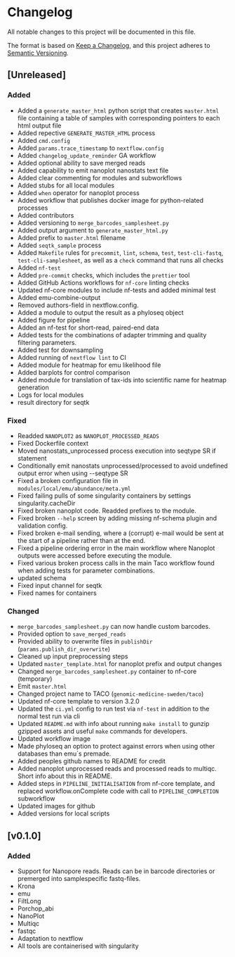 # Changelog

All notable changes to this project will be documented in this file.

The format is based on [Keep a Changelog](https://keepachangelog.com/en/1.1.0/),
and this project adheres to [Semantic Versioning](https://semver.org/spec/v2.0.0.html).

## [Unreleased]

### Added

- Added a `generate_master_html` python script that creates `master.html` file
  containing a table of samples with corresponding pointers to each html output
  file
- Added repective `GENERATE_MASTER_HTML` process
- Added `cmd.config`
- Added `params.trace_timestamp` to `nextflow.config`
- Added `changelog_update_reminder` GA workflow
- Added optional ability to save merged reads
- Added capability to emit nanoplot nanostats text file
- Added clear commenting for modules and subworkflows
- Added stubs for all local modules
- Added `when` operator for nanoplot process
- Added workflow that publishes docker image for python-related processes
- Added contributors
- Added versioning to `merge_barcodes_samplesheet.py`
- Added output argument to `generate_master_html.py`
- Added prefix to `master.html` filename
- Added `seqtk_sample` process
- Added `Makefile` rules for `precommit`, `lint`, `schema`, `test`,
  `test-cli-fastq`, `test-cli-samplesheet`, as well as a `check` command that
  runs all checks
- Added `nf-test`
- Added `pre-commit` checks, which includes the `prettier` tool
- Added GitHub Actions workflows for `nf-core` linting checks
- Updated nf-core modules to include nf-tests and added minimal test
- Added emu-combine-output
- Removed authors-field in nextflow.config.
- Added a module to output the result as a phyloseq object
- Added figure for pipeline
- Added an nf-test for short-read, paired-end data
- Added tests for the combinations of adapter trimming and quality filtering parameters.
- Added test for downsampling
- Added running of `nextflow lint` to CI
- Added module for heatmap for emu likelihood file
- Added barplots for control comparison
- Added module for translation of tax-ids into scientific name for heatmap generation
- Logs for local modules
- result directory for seqtk

### Fixed

- Readded `NANOPLOT2` as `NANOPLOT_PROCESSED_READS`
- Fixed Dockerfile context
- Moved nanostats_unprocessed process execution into seqtype SR if statement
- Conditionally emit nanostats unprocessed/processed to avoid undefined output error when using --seqtype SR
- Fixed a broken configuration file in `modules/local/emu/abundance/meta.yml`
- Fixed failing pulls of some singularity containers by settings singularity.cacheDir
- Fixed broken nanoplot code. Readded prefixes to the module.
- Fixed broken `--help` screen by adding missing nf-schema plugin and validation config.
- Fixed broken e-mail sending, where a (corrupt) e-mail would be sent at the start of a pipeline rather than at the end.
- Fixed a pipeline ordering error in the main workflow where Nanoplot outputs were accessed before executing the module.
- Fixed various broken process calls in the main Taco workflow found when adding tests for parameter combinations.
- updated schema
- Fixed input channel for seqtk
- Fixed names for containers

### Changed

- `merge_barcodes_samplesheet.py` can now handle custom barcodes.
- Provided option to `save_merged_reads`
- Provided ability to overwrite files in `publishDir` (`params.publish_dir_overwrite`)
- Cleaned up input preprocessing steps
- Updated `master_template.html` for nanoplot prefix and output changes
- Changed `merge_barcodes_samplesheet.py` container to nf-core (temporary)
- Emit `master.html`
- Changed project name to TACO (`genomic-medicine-sweden/taco`)
- Updated nf-core template to version 3.2.0
- Updated the `ci.yml` config to run test via `nf-test` in addition to the normal test run via cli
- Updated `README.md` with info about running `make install` to gunzip gzipped
  assets and useful `make` commands for developers.
- Updated workflow image
- Made phyloseq an option to protect against errors when using other databases than emu´s premade.
- Added peoples github names to README for credit
- Added nanoplot unprocessed reads and processed reads to multiqc. Short info about this in README.
- Added steps in `PIPELINE_INITIALISATION` from nf-core template, and replaced workflow.onComplete code
  with call to `PIPELINE_COMPLETION` subworkflow
- Updated images for github
- Added versions for local scripts

## [v0.1.0]

### Added

- Support for Nanopore reads. Reads can be in barcode directories or premerged into samplespecific fastq-files.
- Krona
- emu
- FiltLong
- Porchop_abi
- NanoPlot
- Multiqc
- fastqc
- Adaptation to nextflow
- All tools are containerised with singularity
